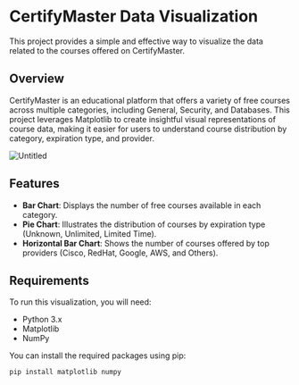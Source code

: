 # CertifyMaster Data Visualization

This project provides a simple and effective way to visualize the data related to the courses offered on CertifyMaster.

## Overview

CertifyMaster is an educational platform that offers a variety of free courses across multiple categories, including General, Security, and Databases. This project leverages Matplotlib to create insightful visual representations of course data, making it easier for users to understand course distribution by category, expiration type, and provider.

![Untitled](https://github.com/user-attachments/assets/fb01d757-bb10-49ad-902b-04d5fdee7d53)


## Features

- **Bar Chart**: Displays the number of free courses available in each category.
- **Pie Chart**: Illustrates the distribution of courses by expiration type (Unknown, Unlimited, Limited Time).
- **Horizontal Bar Chart**: Shows the number of courses offered by top providers (Cisco, RedHat, Google, AWS, and Others).

## Requirements

To run this visualization, you will need:

- Python 3.x
- Matplotlib
- NumPy

You can install the required packages using pip:

```bash
pip install matplotlib numpy
